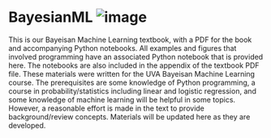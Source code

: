 # BayesianML ![image](https://user-images.githubusercontent.com/51686251/178010506-5204dabc-c651-4d0a-a0d2-9b96aec332bf.png)


This is our Bayeisan Machine Learning textbook, with a PDF for the book and accompanying Python notebooks.  All examples and figures that involved programming have an associated Python notebook that is provided here.  The notebooks are also included in the appendix of the textbook PDF file.  These materials were written for the UVA Bayeisan Machine Learning course.  The prerequisites are some knowledge of Python programming, a course in probability/statistics including linear and logistic regression, and some knowledge of machine learning will be helpful in some topics.  However, a reasonable effort is made in the text to provide background/review concepts.  Materials will be updated here as they are developed.
